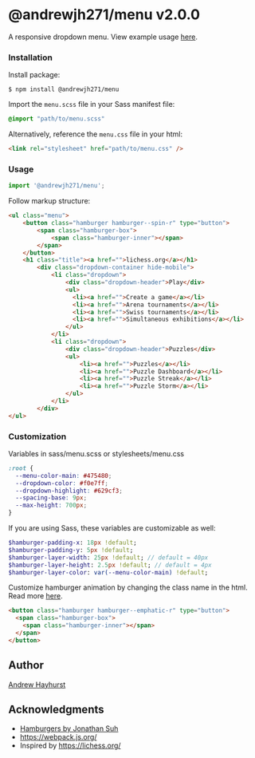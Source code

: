 # @andrewjh271/menu v2.0.0

A responsive dropdown menu. View example usage [here](https://andrewjh271.github.io/dropdown-menu/).

### Installation

Install package:

```shell
$ npm install @andrewjh271/menu
```

Import the `menu.scss` file in your Sass manifest file:

```sass
@import "path/to/menu.scss"
```

Alternatively, reference the `menu.css` file in your html:

```html
<link rel="stylesheet" href="path/to/menu.css" />
```

### Usage

```javascript
import '@andrewjh271/menu';
```

Follow markup structure:

```html
<ul class="menu">
    <button class="hamburger hamburger--spin-r" type="button">
        <span class="hamburger-box">
            <span class="hamburger-inner"></span>
        </span>
    </button>
    <h1 class="title"><a href="">lichess.org</a></h1>    
        <div class="dropdown-container hide-mobile">
            <li class="dropdown">
                <div class="dropdown-header">Play</div>
                <ul>
                  <li><a href="">Create a game</a></li>
                  <li><a href="">Arena tournaments</a></li>
                  <li><a href="">Swiss tournaments</a></li>
                  <li><a href="">Simultaneous exhibitions</a></li>
                </ul>    
            </li>
            <li class="dropdown">
                <div class="dropdown-header">Puzzles</div>
                <ul>
                    <li><a href="">Puzzles</a></li>
                    <li><a href="">Puzzle Dashboard</a></li>
                    <li><a href="">Puzzle Streak</a></li>
                    <li><a href="">Puzzle Storm</a></li>
                </ul>
            </li>
        </div>    
</ul> 
```

### Customization

Variables in sass/menu.scss or stylesheets/menu.css

```scss
:root {
  --menu-color-main: #475480;
  --dropdown-color: #f0e7ff;
  --dropdown-highlight: #629cf3;
  --spacing-base: 9px;
  --max-height: 700px;
}
```

If  you are using Sass, these variables are customizable as well:

```sass
$hamburger-padding-x: 18px !default;
$hamburger-padding-y: 5px !default;
$hamburger-layer-width: 25px !default; // default = 40px
$hamburger-layer-height: 2.5px !default; // default = 4px
$hamburger-layer-color: var(--menu-color-main) !default;
```

Customize hamburger animation by changing the class name in the html. Read more [here](https://jonsuh.com/hamburgers/).

```html
<button class="hamburger hamburger--emphatic-r" type="button">
  <span class="hamburger-box">
    <span class="hamburger-inner"></span>
  </span>
</button>
```

## Author

[Andrew Hayhurst](https://github.com/andrewjh271)

## Acknowledgments

* [Hamburgers by Jonathan Suh](https://jonsuh.com/hamburgers/)
* https://webpack.js.org/
* Inspired by https://lichess.org/
